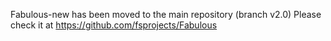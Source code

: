 Fabulous-new has been moved to the main repository (branch v2.0)
Please check it at https://github.com/fsprojects/Fabulous
